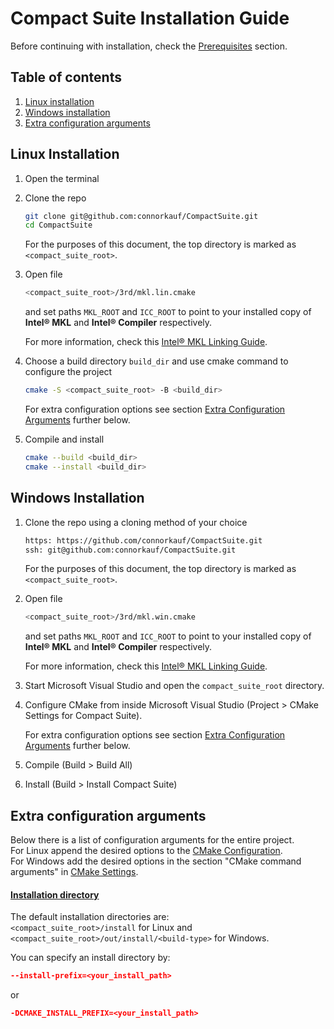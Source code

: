 # Compact Suite Installation Guide

Before continuing with installation, check the [Prerequisites](README.md#prerequisites) section.

## Table of contents

1. [Linux installation](#linux-installation)
2. [Windows installation](#windows-installation)
3. [Extra configuration arguments](#extra-configuration-arguments)




## Linux Installation

1. Open the terminal
  
2. Clone the repo
   
   ``` sh
   git clone git@github.com:connorkauf/CompactSuite.git
   cd CompactSuite
   ```
   
   For the purposes of this document, the top directory is marked as `<compact_suite_root>`.

3. Open file
   
   ``` sh
   <compact_suite_root>/3rd/mkl.lin.cmake
   ```
   
   and set paths `MKL_ROOT` and `ICC_ROOT` to point to your installed copy of **Intel&reg; MKL** and **Intel&reg; Compiler** respectively.
   
   For more information, check this [Intel&reg; MKL Linking Guide](3rd/mkl.md).

   <a name="linux-cmake-config"></a>
4. Choose a build directory `build_dir` and use cmake command to configure the project
   
   ``` sh
   cmake -S <compact_suite_root> -B <build_dir>
   ```
   
   For extra configuration options see section [Extra Configuration Arguments](#extra-configuration-arguments) further below.

5. Compile and install
    
   ``` sh
   cmake --build <build_dir>
   cmake --install <build_dir>
   ```




## Windows Installation

1. Clone the repo using a cloning method of your choice
   
   ``` sh
   https: https://github.com/connorkauf/CompactSuite.git
   ssh: git@github.com:connorkauf/CompactSuite.git
   ```
   
   For the purposes of this document, the top directory is marked as `<compact_suite_root>`.

2. Open file
   
   ``` sh
   <compact_suite_root>/3rd/mkl.win.cmake
   ```
   
   and set paths `MKL_ROOT` and `ICC_ROOT` to point to your installed copy of **Intel&reg; MKL** and **Intel&reg; Compiler** respectively.

   For more information, check this [Intel&reg; MKL Linking Guide](3rd/mkl.md).

3. Start Microsoft Visual Studio and open the `compact_suite_root` directory.

   <a name="windows-cmake-config"></a>
4. Configure CMake from inside Microsoft Visual Studio (Project > CMake Settings for Compact Suite).
   
   For extra configuration options see section [Extra Configuration Arguments](#extra-configuration-arguments) further below.

5. Compile (Build > Build All)

6. Install (Build > Install Compact Suite)




## Extra configuration arguments

Below there is a list of configuration arguments for the entire project.  
For Linux append the desired options to the [CMake Configuration](#linux-cmake-config).  
For Windows add the desired options in the section "CMake command arguments" in [CMake Settings](#windows-cmake-config).

#### <ins>Installation directory</ins>

The default installation directories are:  
`<compact_suite_root>/install` for Linux and  
`<compact_suite_root>/out/install/<build-type>` for Windows.  

You can specify an install directory by:

``` cmake
--install-prefix=<your_install_path>
```
or
``` cmake
-DCMAKE_INSTALL_PREFIX=<your_install_path>
```



